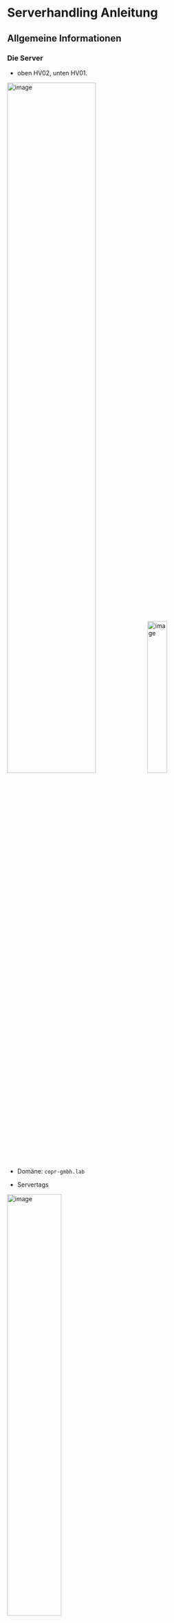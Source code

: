 # Serverhandling Anleitung

## Allgemeine Informationen

### Die Server

* oben HV02, unten HV01.  
<img src="../img/serveransicht_komplett.JPEG" alt="image" width="64%">
<img src="../img/serveransicht_beschriftung.JPEG" alt="image" width="30%">

* Domäne: ``copr-gmbh.lab``

* Servertags  
<img src="../img/servicetags.jpg" alt="image" width="50%">

* MAC-Karten  
<img src="../img/mac_karten.jpg" alt="image" width="50%">

* Hyper-V Manager   
<img src="../img/hyperv_manager.JPEG" alt="image" width="100%">

---

### HV-O1

- CPU: Intel Xeon 8-Core E5640@2.67Ghz
  - L1-Cache: 512KB
  - L2-Cache: 2MB
  - L3-Cache: 24MB

- RAM: 120GB DIMM-DDR3@1333MHz

- Systeminformationen  
<img src="../img/HV01_systeminformationen.jpg" alt="image" width="80%">

- Festplatten  
<img src="../img/HV01_festplatten.JPEG" alt="image" width="80%">

- Speicherplatz  
  ...

- Partitionen  
  ...

- Netzwerkverbindungen  
<img src="../img/HV01_netzwerkverbindungen.jpg" alt="image">

- Virtuelle Switches
<img src="../img/HV01_virtuelle_switches.JPEG" alt="image">

- Servermanager  
<img src="../img/HV01_servermanager.JPEG" alt="image" width="60%">

---

### HV-O2

- CPU: Intel Xeon 8-Core E5640@2.67Ghz
  - L1-Cache: 512KB
  - L2-Cache: 2MB
  - L3-Cache: 24MB

- RAM: 144GB DIMM-DDR3@1333MHz

- Systeminformationen  
<img src="../img/HV02_systeminformationen.JPEG" alt="image" width="80%">

- Festplatten  
<img src="../img/HV02_festplatten.JPEG" alt="image" width="80%">

- Speicherplatz  
<img src="../img/HV02_speicher.JPEG" alt="image" width="80%">

- Partitionen  
<img src="../img/HV02_partitionen.JPEG" alt="image" width="100%">

- Netzwerkverbindungen
<img src="../img/HV02_netzwerkverbindungen.JPEG" alt="image">

- Virtuelle Switches
<img src="../img/HV02_virtuelle_switches.JPEG" alt="image">

- Servermanager  
<img src="../img/HV02_servermanager.JPEG" alt="image" width="60%">

## Erste Schritte

- Einschalten der Server
  - ***Anfangen mit HV-01!*** Zuerst diesen Hochfahren, da HV-02 auf ihn abhängig ist.
  - Hauptschalter einschalten (1 = EIN | 0 = AUS)  
  <img src="../img/hauptschalter.jpg" alt="image" width="30%">

  - Hinter den Serverschrank begeben  
  <img src="../img/rückansicht_server.JPEG" alt="image" width="30%">

  - Den Tischverteiler anschalten  
  <img src="../img/tischverteiler.JPEG" alt="image" width="30%">

  - Anschaltknopf betätigen (zuerst HV01)  
  <img src="../img/anschaltknopf_aus.JPEG" alt="image" width="30%">
  <img src="../img/anschaltknopf_ein.JPEG" alt="image" width="30%">
  - die drei Kabel (VGA für Video, 2 USBs für Tastatur und Maus) anschließen
  
  - Warten, bis HV01 vollständig gebootet wurde (Windows Login Fenster)

  - den selben Prozess mit HV02 durchmachen

## Startup Prozess

 <img src="../img/bootup_1.JPG" alt="image" width="100%">  
  <img src="../img/bootup_2.JPG" alt="image" width="100%">
<video controls src="../img/bootup_3.MP4" title="Title"></video>

## Herunterfahren
  - Umgekehrte Reihenfolge als beim Hochfahren
  - ***Zuerst HV02 herunterfahren***, da dieser Server von HV01 abhängig ist.
  - Normaler Windows-Logout unten links. Es werden alle Prozesse gestoppt, dann wird Server heruntergefahren.
  <img src="../img/shutdown.JPEG" alt="image" width="80%">
  - Roten Schalter (Tischverteiler) hinten ausmachen
  - Hauptschalter abdrehen (?)
